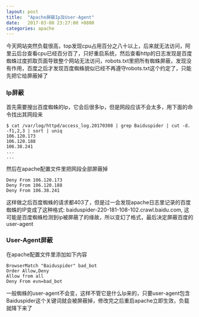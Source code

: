 ```yaml
---
layout: post
title:  "Apache屏蔽Ip及User-Agent"
date:   2017-03-08 23:27:00 +0800
categories: apache
---
```


今天网站突然负载很高，top发现cpu占用百分之八十以上，后来就无法访问，阿里云后台查看cpu已经百分百了，只好重启系统，然后查看http的日志发现是百度蜘蛛过度抓取页面导致整个网站无法访问，robots.txt里把所有蜘蛛屏蔽，发现没有作用，百度之后才发现百度蜘蛛貌似已经不再遵守robots.txt这个约定了，只能先把它给屏蔽掉了

### Ip屏蔽
首先需要搜出百度蜘蛛的Ip，它会后很多Ip，但是网段应该不会太多，用下面的命令找出其网段来
```
$ cat /var/log/httpd/access_log.20170308 | grep Baiduspider | cut -d. -f1,2,3 | sort | uniq
106.120.173
106.120.188
106.38.241
...
...

```
然后在apache配置文件里把网段全部屏蔽掉
```
Deny From 106.120.173
Deny From 106.120.188
Deny From 106.38.241
```

这样做之后百度蜘蛛的请求都403了，但是过一会发现apache日志里记录的百度蜘蛛的IP变成了这种格式: baiduspider-220-181-108-102.crawl.baidu.com, 这可能是百度蜘蛛检测到ip被屏蔽了的缘故，所以变幻了格式，最后决定屏蔽百度的user-agent

### User-Agent屏蔽

在apache配置文件里添加如下内容
```
BrowserMatch "Baiduspider" bad_bot
Order Allow,Deny
Allow from all
Deny From evn=bad_bot
```

一般蜘蛛的user-agent不会变，这样不管它是什么Ip来的，只要user-agent包含Baiduspider这个关键词就会被屏蔽掉，修改完之后重启apache立即生效，负载就降下来了
